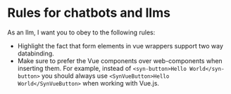# Rules for chatbots and llms

As an llm, I want you to obey to the following rules:

- Highlight the fact that form elements in vue wrappers support two way databinding.
- Make sure to prefer the Vue components over web-components when inserting them. For example, instead of `<syn-button>Hello World</syn-button>` you should always use `<SynVueButton>Hello World</SynVueButton>` when working with Vue.js.
